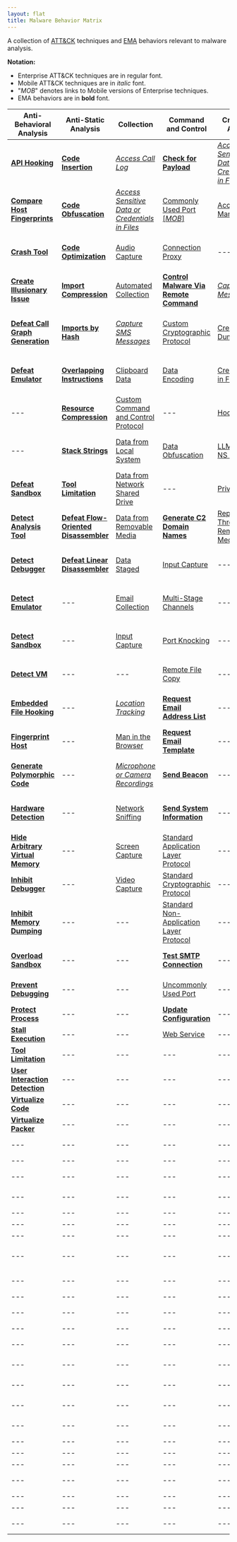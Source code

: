 ```yaml
---
layout: flat
title: Malware Behavior Matrix
---
```

A collection of [ATT&CK](https://attack.mitre.org) techniques and [EMA](https://collaborate.mitre.org/ema/index.php/ema:Main_Page) behaviors relevant to malware analysis.

**Notation:**
* Enterprise ATT&CK techniques are in regular font.
* Mobile ATT&CK techniques are in *italic* font.
* "*MOB*" denotes links to Mobile versions of Enterprise techniques.
* EMA behaviors are in **bold** font.

|Anti-Behavioral Analysis|Anti-Static Analysis|Collection|Command and Control|Credential Access|Defense Evasion|Discovery|Effects|Execution|Exfiltration|Lateral Movement|Persistence|Privilege Escalation|
|------------------------|--------------------|----------|-------------------|-----------------|---------------|---------|-------|---------|------------|----------------|-----------|--------------------|
|[**API Hooking**](https://collaborate.mitre.org/ema/index.php/Ema-1035)|[**Code Insertion**](https://collaborate.mitre.org/ema/index.php/Ema-1008)|[*Access Call Log*](https://attack.mitre.org/mobile/index.php/Technique/MOB-T1036)|[**Check for Payload**](https://collaborate.mitre.org/ema/index.php/Ema-1236)|[*Access Sensitive Data or Credentials in Files*](https://attack.mitre.org/mobile/index.php/Technique/MOB-T1012)|[Access Token Manipulation](https://attack.mitre.org/wiki/Technique/T1134)|[Account Discovery](https://attack.mitre.org/wiki/Technique/T1087)|[**Access Premium Service**](https://collaborate.mitre.org/ema/index.php/Ema-1178)|[AppleScript](https://attack.mitre.org/wiki/Technique/T1155)|[Automated Exfiltration](https://attack.mitre.org/wiki/Technique/T1020)|[AppleScript](https://attack.mitre.org/wiki/Technique/T1155)|[.bash_profile and .bashrc](https://attack.mitre.org/wiki/Technique/T1156)|[Application Shimming](https://attack.mitre.org/wiki/Technique/T1138)|
|[**Compare Host Fingerprints**](https://collaborate.mitre.org/ema/index.php/Ema-1120)|[**Code Obfuscation**](https://collaborate.mitre.org/ema/index.php/Ema-1004)|[*Access Sensitive Data or Credentials in Files*](https://attack.mitre.org/mobile/index.php/Technique/MOB-T1012)|[Commonly Used Port](https://attack.mitre.org/wiki/Technique/T1043) [[*MOB*]](https://attack.mitre.org/mobile/index.php/Technique/MOB-T1039)|[Account Manipulation](https://attack.mitre.org/wiki/Technique/T1090)|[*Application Discovery*](https://attack.mitre.org/mobile/index.php/Technique/MOB-T1021)|[*Application Discovery*](https://attack.mitre.org/mobile/index.php/Technique/MOB-T1021)|[**Click Fraud**](https://collaborate.mitre.org/ema/index.php/Ema-1179)|[Command-Line Interface](https://attack.mitre.org/wiki/Technique/T1059)|[Data Compressed](https://attack.mitre.org/wiki/Technique/T1002)|[**Autonomous Remote Infection**](https://collaborate.mitre.org/ema/index.php/Ema-1216)|[Application Shimming](https://attack.mitre.org/wiki/Technique/T1138)|[Bypass User Account Control](https://attack.mitre.org/wiki/Technique/T1088)|
|[**Crash Tool**](https://collaborate.mitre.org/ema/index.php/Ema-1049)|[**Code Optimization**](https://collaborate.mitre.org/ema/index.php/Ema-1037)|[Audio Capture](https://attack.mitre.org/wiki/Technique/T1123)|[Connection Proxy](https://attack.mitre.org/wiki/Technique/T1090)|---|[Binary Padding](https://attack.mitre.org/wiki/Technique/T1009)|[Application Window Discovery](https://attack.mitre.org/wiki/Technique/T1010)|[**Consume System Resources**](https://collaborate.mitre.org/ema/index.php/Ema-1177)|[Dynamic Data Exchange](https://attack.mitre.org/wiki/Technique/T1173)|[Data Encrypted](https://attack.mitre.org/wiki/Technique/T1022)|[Distributed Component Object Model](https://attack.mitre.org/wiki/Technique/T1175)|[BITS Jobs](https://attack.mitre.org/wiki/Technique/T1197)|[Explotation for Privilege Escalation](https://attack.mitre.org/wiki/Technique/T1068)|
|[**Create Illusionary Issue**](https://collaborate.mitre.org/ema/index.php/Ema-1031)|[**Import Compression**](https://collaborate.mitre.org/ema/index.php/Ema-1030)|[Automated Collection](https://attack.mitre.org/wiki/Technique/T1119)|[**Control Malware Via Remote Command**](https://collaborate.mitre.org/ema/index.php/Ema-1241)|[*Capture SMS Messages*](https://attack.mitre.org/mobile/index.php/Technique/MOB-T1015)|[BITS Jobs](https://attack.mitre.org/wiki/Technique/T1197)|[*Device Type Discovery*](https://attack.mitre.org/mobile/index.php/Technique/MOB-T1022)|[**Denial of Service**](https://collaborate.mitre.org/ema/index.php/Ema-1175)|[Execution through API](https://attack.mitre.org/wiki/Technique/T1106)|[Exfiltration Over Alternative Protocol](https://attack.mitre.org/wiki/Technique/T1048)|[Exploitation of Remote Services](https://attack.mitre.org/wiki/Technique/T1210)|[Bootkit](https://attack.mitre.org/wiki/Technique/T1067)|[File System Permissions Weakness](https://attack.mitre.org/wiki/Technique/T1044)|
|[**Defeat Call Graph Generation**](https://collaborate.mitre.org/ema/index.php/Ema-1228)|[**Imports by Hash**](https://collaborate.mitre.org/ema/index.php/Ema-1036)|[*Capture SMS Messages*](https://attack.mitre.org/mobile/index.php/Technique/MOB-T1015)|[Custom Cryptographic Protocol](https://attack.mitre.org/wiki/Technique/T1024)|[Credential Dumping](https://attack.mitre.org/wiki/Technique/T1003)|[Bypass User Account Control](https://attack.mitre.org/wiki/Technique/T1088)|[*Local Network Configuration Discovery*](https://attack.mitre.org/mobile/index.php/Technique/MOB-T1025)|[**Destroy Hardware**](https://collaborate.mitre.org/ema/index.php/Ema-1196)|[Execution through Module Load](https://attack.mitre.org/wiki/Technique/T1129)|[Exfiltration Over Command and Control Channel](https://attack.mitre.org/wiki/Technique/T1041)|[Pass the Hash](https://attack.mitre.org/wiki/Technique/T1075)|[Change Default File Association](https://attack.mitre.org/wiki/Technique/T1042)|[Hooking](https://attack.mitre.org/wiki/Technique/T1179)|
|[**Defeat Emulator**](https://collaborate.mitre.org/ema/index.php/Ema-1268)|[**Overlapping Instructions**](https://collaborate.mitre.org/ema/index.php/Ema-1038)|[Clipboard Data](https://attack.mitre.org/wiki/Technique/T1115)|[Data Encoding](https://attack.mitre.org/wiki/Technique/T1132)|[Credentials in Files](https://attack.mitre.org/wiki/Technique/T1081)|[Code Signing](https://attack.mitre.org/wiki/Technique/T1116)|[Network Service Scanning](https://attack.mitre.org/wiki/Technique/T1046)|[**Encrypt Files**](https://collaborate.mitre.org/ema/index.php/Ema-1122)|[Exploitation for Client Execution](https://attack.mitre.org/wiki/Technique/T1202)|[Exfiltration Over Other Network Medium](https://attack.mitre.org/wiki/Technique/T1011)|[Remote Desktop Protocol](https://attack.mitre.org/wiki/Technique/T1076)|[Component Object Model Hijacking](https://attack.mitre.org/wiki/Technique/T1122)|[Image File Execution Options Injection](https://attack.mitre.org/wiki/Technique/T1183)|
|---|[**Resource Compression**](https://collaborate.mitre.org/ema/index.php/Ema-1039)|[Custom Command and Control Protocol](https://attack.mitre.org/wiki/Technique/T1094)|---|[Hooking](https://attack.mitre.org/wiki/Technique/T1179)|[Component Object Model Hijacking](https://attack.mitre.org/wiki/Technique/T1122)|[Peripheral Device Discovery](https://attack.mitre.org/wiki/Technique/T1120)|[**Erase Data**](https://collaborate.mitre.org/ema/index.php/Ema-1195)|[**Install Legitimate Software**](https://collaborate.mitre.org/ema/index.php/Ema-1137)|[Exfiltration Over Physical Medium](https://attack.mitre.org/wiki/Technique/T1052)|[Remote File Copy](https://attack.mitre.org/wiki/Technique/T1105)|[File System Permissions Weakness](https://attack.mitre.org/wiki/Technique/T1044)|[Launch Daemon](https://attack.mitre.org/wiki/Technique/T1160)|
|---|[**Stack Strings**](https://collaborate.mitre.org/ema/index.php/Ema-1044)|[Data from Local System](https://attack.mitre.org/wiki/Technique/T1005)|[Data Obfuscation](https://attack.mitre.org/wiki/Technique/T1001)|[LLMNR/NBT-NS Poisoning](https://attack.mitre.org/wiki/Technique/T1171)|[DCShadow](https://attack.mitre.org/wiki/Technique/T1207)|[Process Discovery](https://attack.mitre.org/wiki/Technique/T1057)|[**Manipulate File System Data**](https://collaborate.mitre.org/ema/index.php/Ema-1127)|[**Install Secondary Malware**](https://collaborate.mitre.org/ema/index.php/Ema-1138)|---|[Replication Through Removable Media](https://attack.mitre.org/wiki/Technique/T1091)|[Hidden File and Directories](https://attack.mitre.org/wiki/Technique/T1158)|[Process Injection](https://attack.mitre.org/wiki/Technique/T1055)|
|[**Defeat Sandbox**](https://collaborate.mitre.org/ema/index.php/Ema-1027)|[**Tool Limitation**](https://collaborate.mitre.org/ema/index.php/Ema-1050)|[Data from Network Shared Drive](https://attack.mitre.org/wiki/Technique/T1039)|---|[Private Keys](https://attack.mitre.org/wiki/Technique/T1145)|[Deobfuscate/Decode Files or Information](https://attack.mitre.org/wiki/Technique/T1140)|[Query Registry](https://attack.mitre.org/wiki/Technique/T1012)|[**Manipulate Network Traffic**](https://collaborate.mitre.org/ema/index.php/Ema-1126)|[**Install Secondary Module**](https://collaborate.mitre.org/ema/index.php/Ema-1136)|---|---|[Hooking](https://attack.mitre.org/wiki/Technique/T1179)|[Scheduled Task](https://attack.mitre.org/wiki/Technique/T1053)|
|[**Detect Analysis Tool**](https://collaborate.mitre.org/ema/index.php/Ema-1005)|[**Defeat Flow-Oriented Disassembler**](https://collaborate.mitre.org/ema/index.php/Ema-1227)|[Data from Removable Media](https://attack.mitre.org/wiki/Technique/T1025)|[**Generate C2 Domain Names**](https://collaborate.mitre.org/ema/index.php/Ema-1244)|[Replication Through Removable Media](https://attack.mitre.org/wiki/Technique/T1091)|[**Disable Kernel Patch Protection**](https://collaborate.mitre.org/ema/index.php/Ema-1146)|[Remote System Discovery](https://attack.mitre.org/wiki/Technique/T1018)|[*Premium SMS Toll Fraud*](https://attack.mitre.org/mobile/index.php/Technique/MOB-T1051)|[Local Job Scheduling](https://attack.mitre.org/wiki/Technique/T1168)|---|---|[Image File Execution Options Injection](https://attack.mitre.org/wiki/Technique/T1183)|[Setuid and Setguid](https://attack.mitre.org/wiki/Technique/T1166)|
|[**Detect Debugger**](https://collaborate.mitre.org/ema/index.php/Ema-1253)|[**Defeat Linear Disassembler**](https://collaborate.mitre.org/ema/index.php/Ema-1229)|[Data Staged](https://attack.mitre.org/wiki/Technique/T1074)|[Input Capture](https://attack.mitre.org/wiki/Technique/T1056)|---|---|[Security Software Discovery](https://attack.mitre.org/wiki/Technique/T1063)|[*Wipe Device Data*](https://attack.mitre.org/mobile/index.php/Technique/MOB-T1050)|[**Log Activity**](https://collaborate.mitre.org/ema/index.php/Ema-1134)|---|---|[Kernel Modules and Extensions](https://attack.mitre.org/wiki/Technique/T1215)|[Sudo](https://attack.mitre.org/wiki/Technique/T1169)|
|[**Detect Emulator**](https://collaborate.mitre.org/ema/index.php/Ema-1265)|---|[Email Collection](https://attack.mitre.org/wiki/Technique/T1114)|[Multi-Stage Channels](https://attack.mitre.org/wiki/Technique/T1104)|---|[**Disable System File Overwrite Protection**](https://collaborate.mitre.org/ema/index.php/Ema-1149)|[System Network Configuration Discovery](https://attack.mitre.org/wiki/Technique/T1016)|---|[PowerShell](https://attack.mitre.org/wiki/Technique/T1086)|---|---|[Launch Daemon](https://attack.mitre.org/wiki/Technique/T1160)|---|
|[**Detect Sandbox**](https://collaborate.mitre.org/ema/index.php/Ema-1233)|---|[Input Capture](https://attack.mitre.org/wiki/Technique/T1056)|[Port Knocking](https://attack.mitre.org/wiki/Technique/T1205)|---|[Disabling Security Tools](https://attack.mitre.org/wiki/Technique/T1089)|[System Network Connections Discovery](https://attack.mitre.org/wiki/Technique/T1049)|---|[**Prevent Concurrent Execution**](https://collaborate.mitre.org/ema/index.php/Ema-1261)|---|---|[Local Job Scheduling](https://attack.mitre.org/wiki/Technique/T1168)|---|
|[**Detect VM**](https://collaborate.mitre.org/ema/index.php/Ema-1239)|---|---|[Remote File Copy](https://attack.mitre.org/wiki/Technique/T1105)|---|[**Encrypt Self**](https://collaborate.mitre.org/ema/index.php/Ema-1165)|[System Owner/User Discovery](https://attack.mitre.org/wiki/Technique/T1033)|---|[Regsvr32](https://attack.mitre.org/wiki/Technique/T1117)|---|---|[Modify Existing Service](https://attack.mitre.org/wiki/Technique/T1031)|---|
|[**Embedded File Hooking**](https://collaborate.mitre.org/ema/index.php/Ema-1048)|---|[*Location Tracking*](https://attack.mitre.org/mobile/index.php/Technique/MOB-T1033)|[**Request Email Address List**](https://collaborate.mitre.org/ema/index.php/Ema-1123)|---|[**Evade Static Heuristic**](https://collaborate.mitre.org/ema/index.php/Ema-1252)|[System Service Discovery](https://attack.mitre.org/wiki/Technique/T1007)|---|[Rundll32](https://attack.mitre.org/wiki/Technique/T1085)|---|---|[*Modify Trusted Execution Environment*](https://attack.mitre.org/mobile/index.php/Technique/MOB-T1002)|---|
|[**Fingerprint Host**](https://collaborate.mitre.org/ema/index.php/Ema-1121)|---|[Man in the Browser](https://attack.mitre.org/wiki/Technique/T1185)|[**Request Email Template**](https://collaborate.mitre.org/ema/index.php/Ema-1124)|---|[**Execute Before/External to Kernel/Hypervisor**](https://collaborate.mitre.org/ema/index.php/Ema-1225)|[System Time Discovery](https://attack.mitre.org/wiki/Technique/T1124)|---|[Scheduled Task](https://attack.mitre.org/wiki/Technique/T1053)|---|---|[New Service](https://attack.mitre.org/wiki/Technique/T1050)|---|
|[**Generate Polymorphic Code**](https://collaborate.mitre.org/ema/index.php/Ema-1032)|---|[*Microphone or Camera Recordings*](https://attack.mitre.org/mobile/index.php/Technique/MOB-T1032)|[**Send Beacon**](https://collaborate.mitre.org/ema/index.php/Ema-1237)|---|[**Execute Non-main CPU Code**](https://collaborate.mitre.org/ema/index.php/Ema-1221)|[System Information Discovery](https://attack.mitre.org/wiki/Technique/T1082) [[*MOB*]](https://attack.mitre.org/mobile/index.php/Technique/MOB-T1029)|---|[Scripting](https://attack.mitre.org/wiki/Technique/T1064)|---|---|[Office Application Setup](https://attack.mitre.org/wiki/Technique/T1137)|---|
|[**Hardware Detection**](https://collaborate.mitre.org/ema/index.php/Ema-1022)|---|[Network Sniffing](https://attack.mitre.org/wiki/Technique/T1040)|[**Send System Information**](https://collaborate.mitre.org/ema/index.php/Ema-1238)|---|[**Execute Stealthy Code**](https://collaborate.mitre.org/ema/index.php/Ema-1223)|[File and Directory Discovery](https://attack.mitre.org/wiki/Technique/T1083) [[*MOB*]](https://attack.mitre.org/mobile/index.php/Technique/MOB-T1023)|---|[**Send Email Message**](https://collaborate.mitre.org/ema/index.php/Ema-1125)|---|---|[**Persist After OS Changes**](https://collaborate.mitre.org/ema/index.php/Ema-1208)|---|
|[**Hide Arbitrary Virtual Memory**](https://collaborate.mitre.org/ema/index.php/Ema-1172)|---|[Screen Capture](https://attack.mitre.org/wiki/Technique/T1113)|[Standard Application Layer Protocol](https://attack.mitre.org/wiki/Technique/T1071)|---|[Exploitation for Defense Evasion](https://attack.mitre.org/wiki/Technique/T1211)|---|---|[Service Execution](https://attack.mitre.org/wiki/Technique/T1035)|---|---|[**Persist After System Reboot**](https://collaborate.mitre.org/ema/index.php/Ema-1209)|---|
|[**Inhibit Debugger**](https://collaborate.mitre.org/ema/index.php/Ema-1024)|---|[Video Capture](https://attack.mitre.org/wiki/Technique/T1125)|[Standard Cryptographic Protocol](https://attack.mitre.org/wiki/Technique/T1032)|---|---|---|---|[**Suicide Exit**](https://collaborate.mitre.org/ema/index.php/Ema-1135)|---|---|[Port Knocking](https://attack.mitre.org/wiki/Technique/T1205)|---|
|[**Inhibit Memory Dumping**](https://collaborate.mitre.org/ema/index.php/Ema-1173)|---|---|[Standard Non-Application Layer Protocol](https://attack.mitre.org/wiki/Technique/T1095)|---|[File Deletion](https://attack.mitre.org/wiki/Technique/T1107)|---|---|[**Test SMTP Connection**](https://collaborate.mitre.org/ema/index.php/Ema-1174)|---|---|[Redundant Access](https://attack.mitre.org/wiki/Technique/T1108)|---|
|[**Overload Sandbox**](https://collaborate.mitre.org/ema/index.php/Ema-1235)|---|---|[**Test SMTP Connection**](https://collaborate.mitre.org/ema/index.php/Ema-1174)|---|[File System Logical Offsets](https://attack.mitre.org/wiki/Technique/T1006)|---|---|[Windows Management Instrumentation](https://attack.mitre.org/wiki/Technique/T1047)|---|---|[Registry Run Keys / Start Folder](https://attack.mitre.org/wiki/Technique/T1060)|---|
|[**Prevent Debugging**](https://collaborate.mitre.org/ema/index.php/Ema-1230)|---|---|[Uncommonly Used Port](https://attack.mitre.org/wiki/Technique/T1065)|---|[Hidden File and Directories](https://attack.mitre.org/wiki/Technique/T1158)|---|---|---|---|---|[**Re-instantiate Self**](https://collaborate.mitre.org/ema/index.php/Ema-1212)|---|
|[**Protect Process**](https://collaborate.mitre.org/ema/index.php/Ema-1034)|---|---|[**Update Configuration**](https://collaborate.mitre.org/ema/index.php/Ema-1240)|---|[**Hide Kernel Modules**](https://collaborate.mitre.org/ema/index.php/Ema-1015)|---|---|---|---|---|[Scheduled Task](https://attack.mitre.org/wiki/Technique/T1053)|---|
|[**Stall Execution**](https://collaborate.mitre.org/ema/index.php/Ema-1013)|---|---|[Web Service](https://attack.mitre.org/wiki/Technique/T1102)|---|[Rootkit](https://attack.mitre.org/wiki/Technique/T1014)---|---|---|---|---|---|[Timestomp](https://attack.mitre.org/wiki/Technique/T1099)|---|
|[**Tool Limitation**](https://collaborate.mitre.org/ema/index.php/Ema-1050)|---|---|---|---|[**Hide Services**](https://collaborate.mitre.org/ema/index.php/Ema-1219)|---|---|---|---|---|---|---|
|[**User Interaction Detection**](https://collaborate.mitre.org/ema/index.php/Ema-1021)|---|---|---|---|[**Hide Threads**](https://collaborate.mitre.org/ema/index.php/Ema-1218)|---|---|---|---|---|---|---|
|[**Virtualize Code**](https://collaborate.mitre.org/ema/index.php/Ema-1046)|---|---|---|---|[**Hide Userspace Libraries**](https://collaborate.mitre.org/ema/index.php/Ema-1222)|---|---|---|---|---|---|---|
|[**Virtualize Packer**](https://collaborate.mitre.org/ema/index.php/Ema-1047)|---|---|---|---|[HISTCONTROL](https://attack.mitre.org/wiki/Technique/T1148)|---|---|---|---|---|---|---|
|---|---|---|---|---|[Image File Execution Options Injection](https://attack.mitre.org/wiki/Technique/T1183)|---|---|---|---|---|---|---|
|---|---|---|---|---|[Indicator Blocking](https://attack.mitre.org/wiki/Technique/T1054)|---|---|---|---|---|---|---|
|---|---|---|---|---|[Indirect Command Execution](https://attack.mitre.org/wiki/Technique/T1202)|---|---|---|---|---|---|---|
|---|---|---|---|---|[Install Root Certificate](https://attack.mitre.org/wiki/Technique/T1130)|---|---|---|---|---|---|---|
|---|---|---|---|---|---|---|---|---|---|---|---|---|
|---|---|---|---|---|[Masquerading](https://attack.mitre.org/wiki/Technique/T1036)|---|---|---|---|---|---|---|
|---|---|---|---|---|[Modify Registry](https://attack.mitre.org/wiki/Technique/T1112)|---|---|---|---|---|---|---|
|---|---|---|---|---|[*Modify Trusted Execution Environment*](https://attack.mitre.org/mobile/index.php/Technique/MOB-T1002)|---|---|---|---|---|---|---|
|---|---|---|---|---|[Obfuscated Files or Information](https://attack.mitre.org/wiki/Technique/T1027)|---|---|---|---|---|---|---|
|---|---|---|---|---|[Port Knocking](https://attack.mitre.org/wiki/Technique/T1205)|---|---|---|---|---|---|---|
|---|---|---|---|---|[**Prevent API Unhooking**](https://collaborate.mitre.org/ema/index.php/Ema-1180)|---|---|---|---|---|---|---|
|---|---|---|---|---|[**Prevent File Access**](https://collaborate.mitre.org/ema/index.php/Ema-1184)|---|---|---|---|---|---|---|
|---|---|---|---|---|[**Prevent File Deletion**](https://collaborate.mitre.org/ema/index.php/Ema-1181)|---|---|---|---|---|---|---|
|---|---|---|---|---|[**Prevent Memory Access**](https://collaborate.mitre.org/ema/index.php/Ema-1183)|---|---|---|---|---|---|---|
|---|---|---|---|---|[**Prevent Native API Hooking**](https://collaborate.mitre.org/ema/index.php/Ema-1226)|---|---|---|---|---|---|---|
|---|---|---|---|---|[**Prevent Registry Access**](https://collaborate.mitre.org/ema/index.php/Ema-1185)|---|---|---|---|---|---|---|
|---|---|---|---|---|[**Prevent Registry Deletion**](https://collaborate.mitre.org/ema/index.php/Ema-1182)|---|---|---|---|---|---|---|
|---|---|---|---|---|[Process Injection](https://attack.mitre.org/wiki/Technique/T1055)|---|---|---|---|---|---|---|
|---|---|---|---|---|[Redundant Access](https://attack.mitre.org/wiki/Technique/T1108)|---|---|---|---|---|---|---|
|---|---|---|---|---|[Regsvr32](https://attack.mitre.org/wiki/Technique/T1117)|---|---|---|---|---|---|---|
|---|---|---|---|---|[**Remove SMS Warning Messages**](https://collaborate.mitre.org/ema/index.php/Ema-1141)|---|---|---|---|---|---|---|
|---|---|---|---|---|[Software Packing](https://attack.mitre.org/wiki/Technique/T1045)|---|---|---|---|---|---|---|
|---|---|---|---|---|[Web Service](https://attack.mitre.org/wiki/Technique/T1102)|---|---|---|---|---|---|---|
|---|---|---|---|---|[**Block Security Websites**](https://collaborate.mitre.org/ema/index.php/Ema-1154)|---|---|---|---|---|---|---|
